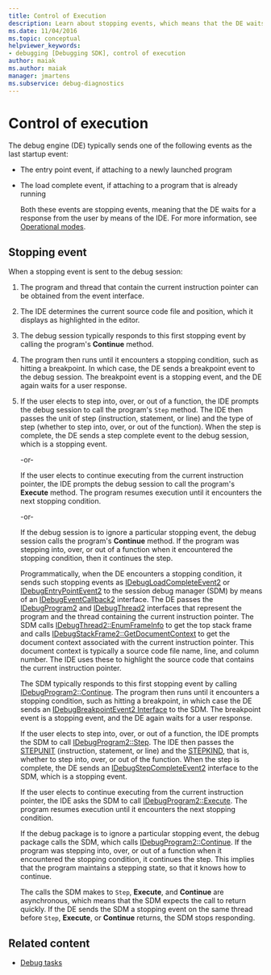 ```yaml
---
title: Control of Execution
description: Learn about stopping events, which means that the DE waits for a response from the user by means of the IDE.
ms.date: 11/04/2016
ms.topic: conceptual
helpviewer_keywords:
- debugging [Debugging SDK], control of execution
author: maiak
ms.author: maiak
manager: jmartens
ms.subservice: debug-diagnostics
---
```

# Control of execution

The debug engine (DE) typically sends one of the following events as the last startup event:

- The entry point event, if attaching to a newly launched program

- The load complete event, if attaching to a program that is already running

  Both these events are stopping events, meaning that the DE waits for a response from the user by means of the IDE. For more information, see [Operational modes](../../extensibility/debugger/operational-modes.md).

## Stopping event
 When a stopping event is sent to the debug session:

1. The program and thread that contain the current instruction pointer can be obtained from the event interface.

2. The IDE determines the current source code file and position, which it displays as highlighted in the editor.

3. The debug session typically responds to this first stopping event by calling the program's **Continue** method.

4. The program then runs until it encounters a stopping condition, such as hitting a breakpoint. In which case, the DE sends a breakpoint event to the debug session. The breakpoint event is a stopping event, and the DE again waits for a user response.

5. If the user elects to step into, over, or out of a function, the IDE prompts the debug session to call the program's `Step` method. The IDE then passes the unit of step (instruction, statement, or line) and the type of step (whether to step into, over, or out of the function). When the step is complete, the DE sends a step complete event to the debug session, which is a stopping event.

    -or-

    If the user elects to continue executing from the current instruction pointer, the IDE prompts the debug session to call the program's **Execute** method. The program resumes execution until it encounters the next stopping condition.

    -or-

    If the debug session is to ignore a particular stopping event, the debug session calls the program's **Continue** method. If the program was stepping into, over, or out of a function when it encountered the stopping condition, then it continues the step.

   Programmatically, when the DE encounters a stopping condition, it sends such stopping events as [IDebugLoadCompleteEvent2](../../extensibility/debugger/reference/idebugloadcompleteevent2.md) or [IDebugEntryPointEvent2](../../extensibility/debugger/reference/idebugentrypointevent2.md) to the session debug manager (SDM) by means of an [IDebugEventCallback2](../../extensibility/debugger/reference/idebugeventcallback2.md) interface. The DE passes the [IDebugProgram2](../../extensibility/debugger/reference/idebugprogram2.md) and [IDebugThread2](../../extensibility/debugger/reference/idebugthread2.md) interfaces that represent the program and the thread containing the current instruction pointer. The SDM calls [IDebugThread2::EnumFrameInfo](../../extensibility/debugger/reference/idebugthread2-enumframeinfo.md) to get the top stack frame and calls [IDebugStackFrame2::GetDocumentContext](../../extensibility/debugger/reference/idebugstackframe2-getdocumentcontext.md) to get the document context associated with the current instruction pointer. This document context is typically a source code file name, line, and column number. The IDE uses these to highlight the source code that contains the current instruction pointer.

   The SDM typically responds to this first stopping event by calling [IDebugProgram2::Continue](../../extensibility/debugger/reference/idebugprogram2-continue.md). The program then runs until it encounters a stopping condition, such as hitting a breakpoint, in which case the DE sends an [IDebugBreakpointEvent2 Interface](../../extensibility/debugger/reference/idebugbreakpointevent2.md) to the SDM. The breakpoint event is a stopping event, and the DE again waits for a user response.

   If the user elects to step into, over, or out of a function, the IDE prompts the SDM to call [IDebugProgram2::Step](../../extensibility/debugger/reference/idebugprogram2-step.md). The IDE then passes the [STEPUNIT](../../extensibility/debugger/reference/stepunit.md) (instruction, statement, or line) and the [STEPKIND](../../extensibility/debugger/reference/stepkind.md), that is, whether to step into, over, or out of the function. When the step is complete, the DE sends an [IDebugStepCompleteEvent2](../../extensibility/debugger/reference/idebugstepcompleteevent2.md) interface to the SDM, which is a stopping event.

   If the user elects to continue executing from the current instruction pointer, the IDE asks the SDM to call [IDebugProgram2::Execute](../../extensibility/debugger/reference/idebugprogram2-execute.md). The program resumes execution until it encounters the next stopping condition.

   If the debug package is to ignore a particular stopping event, the debug package calls the SDM, which calls [IDebugProgram2::Continue](../../extensibility/debugger/reference/idebugprogram2-continue.md). If the program was stepping into, over, or out of a function when it encountered the stopping condition, it continues the step. This implies that the program maintains a stepping state, so that it knows how to continue.

   The calls the SDM makes to `Step`, **Execute**, and **Continue** are asynchronous, which means that the SDM expects the call to return quickly. If the DE sends the SDM a stopping event on the same thread before `Step`, **Execute**, or **Continue** returns, the SDM stops responding.

## Related content
- [Debug tasks](../../extensibility/debugger/debugging-tasks.md)
